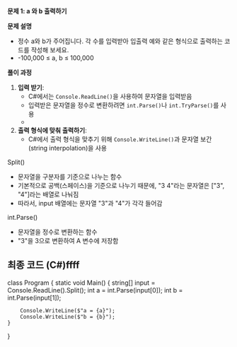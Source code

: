 **문제 1: a 와 b 출력하기**

**문제 설명**

- 정수 a와 b가 주어집니다. 각 수를 입력받아 입출력 예와 같은 형식으로 출력하는 코드를 작성해 보세요.
- -100,000 ≤ a, b ≤ 100,000

**풀이 과정**

1. **입력 받기**:
    - C#에서는 `Console.ReadLine()`을 사용하여 문자열을 입력받음
    - 입력받은 문자열을 정수로 변환하려면 `int.Parse()`나 `int.TryParse()`를 사용
    - 
2. **출력 형식에 맞춰 출력하기**:
    - C#에서 출력 형식을 맞추기 위해 `Console.WriteLine()`과 문자열 보간(string interpolation)을 사용

Split()
- 문자열을 구분자를 기준으로 나누는 함수
- 기본적으로 공백(스페이스)을 기준으로 나누기 때문에, "3 4"라는 문자열은 ["3", "4"]라는 배열로 나눠짐
- 따라서, input 배열에는 문자열 "3"과 "4"가 각각 들어감

int.Parse()
- 문자열을 정수로 변환하는 함수
- "3"을 3으로 변환하여 A 변수에 저장함

## 최종 코드 (C#)ffff

class Program {
    static void Main() {
        string[] input = Console.ReadLine().Split();
        int a = int.Parse(input[0]);
        int b = int.Parse(input[1]);

        Console.WriteLine($"a = {a}");
        Console.WriteLine($"b = {b}");
    }
}

